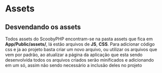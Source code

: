 # Assets

## Desvendando os assets

Todos assets do ScoobyPHP encontram-se na pasta assets que fica em **App/Public/assets/**, lá estão arquivos de **JS**, **CSS**.
Para adicionar código css e ja ao projeto basta criar um novo arquivo, ou utilizar os arquivos que vem por padrão, ao atualizar a página da aplicação que esta sendo desenvolvida todos os arquivos criados serão minificados e adicionando em um só, assim não sendo necessário a inclusão deles no projeto